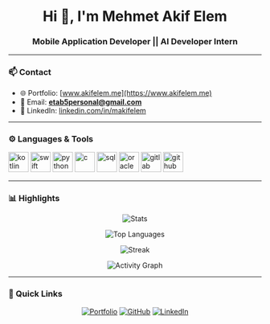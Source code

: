 <h1 align="center">Hi 👋, I'm Mehmet Akif Elem</h1>
<h3 align="center">Mobile Application Developer || AI Developer Intern</h3>

---

### 📫 Contact
- 🌐 Portfolio: [www.akifelem.me](https://www.akifelem.me)  
- 📧 Email: **etab5personal@gmail.com**  
- 💼 LinkedIn: [linkedin.com/in/makifelem](https://linkedin.com/in/makifelem)

---

### ⚙️ Languages & Tools
<p align="left"> 
  <a href="https://kotlinlang.org/" target="_blank"><img src="https://cdn.jsdelivr.net/gh/devicons/devicon/icons/kotlin/kotlin-original.svg" alt="kotlin" width="40" height="40"/></a>
  <a href="https://developer.apple.com/swift/" target="_blank"><img src="https://cdn.jsdelivr.net/gh/devicons/devicon/icons/swift/swift-original.svg" alt="swift" width="40" height="40"/></a>
  <a href="https://www.python.org/" target="_blank"><img src="https://cdn.jsdelivr.net/gh/devicons/devicon/icons/python/python-original.svg" alt="python" width="40" height="40"/></a>
  <a href="https://en.wikipedia.org/wiki/C_(programming_language)" target="_blank"><img src="https://cdn.jsdelivr.net/gh/devicons/devicon/icons/c/c-original.svg" alt="c" width="40" height="40"/></a>
  <a href="https://www.mysql.com/" target="_blank"><img src="https://cdn.jsdelivr.net/gh/devicons/devicon/icons/mysql/mysql-original.svg" alt="sql" width="40" height="40"/></a>
  <a href="https://www.oracle.com/" target="_blank"><img src="https://cdn.jsdelivr.net/gh/devicons/devicon/icons/oracle/oracle-original.svg" alt="oracle" width="40" height="40"/></a>
  <a href="https://about.gitlab.com/" target="_blank"><img src="https://cdn.jsdelivr.net/gh/devicons/devicon/icons/gitlab/gitlab-original.svg" alt="gitlab" width="40" height="40"/></a>
  <a href="https://github.com/features/actions" target="_blank"><img src="https://avatars.githubusercontent.com/u/44036562?s=200&v=4" alt="github actions" width="40" height="40"/></a>
</p>

---

### 📊 Highlights

<p align="center">
  <img src="https://github-readme-stats.vercel.app/api?username=makifelem&show_icons=true&include_all_commits=true&count_private=true&rank_icon=github&theme=tokyonight&card_width=500&cache_seconds=7200" alt="Stats" />
</p>

<p align="center">
  <img src="https://github-readme-stats.vercel.app/api/top-langs/?username=makifelem&layout=compact&langs_count=8&theme=tokyonight&cache_seconds=7200" alt="Top Languages" />
</p>

<p align="center">
  <img src="https://streak-stats.demolab.com?user=makifelem&theme=tokyonight&hide_longest_streak=true" alt="Streak" />
</p>

<p align="center">
  <img src="https://github-readme-activity-graph.vercel.app/graph?username=makifelem&theme=tokyo-night&hide_border=true&area=true&radius=8" alt="Activity Graph" />
</p>

---

### 🔗 Quick Links
<p align="center">
  <a href="https://www.akifelem.me"><img src="https://img.shields.io/badge/Portfolio-Visit-1abc9c?style=for-the-badge&logo=vercel&logoColor=white" alt="Portfolio"/></a>
  <a href="https://github.com/makifelem"><img src="https://img.shields.io/badge/GitHub-makifelem-181717?style=for-the-badge&logo=github" alt="GitHub"/></a>
  <a href="https://linkedin.com/in/makifelem"><img src="https://img.shields.io/badge/LinkedIn-Profile-0A66C2?style=for-the-badge&logo=linkedin" alt="LinkedIn"/></a>
</p>
